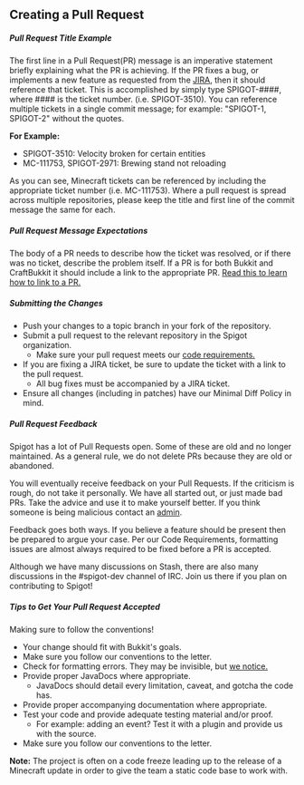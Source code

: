 Creating a Pull Request
-----------------------
##### Pull Request Title Example
The first line in a Pull Request(PR) message is an imperative statement briefly explaining what the PR is achieving.
If the PR fixes a bug, or implements a new feature as requested from the [JIRA](http://hub.spigotmc.org/jira/), then it should reference that ticket.
This is accomplished by simply type SPIGOT-####, where #### is the ticket number. (i.e. SPIGOT-3510).
You can reference multiple tickets in a single commit message; for example: "SPIGOT-1, SPIGOT-2" without the quotes.

__For Example:__
* SPIGOT-3510: Velocity broken for certain entities
* MC-111753, SPIGOT-2971: Brewing stand not reloading

As you can see, Minecraft tickets can be referenced by including the appropriate ticket number (i.e. MC-111753).
Where a pull request is spread across multiple repositories, please keep the title and first line of the commit message the same for each.

##### Pull Request Message Expectations
The body of a PR needs to describe how the ticket was resolved, or if there was no ticket, describe the problem itself.
If a PR is for both Bukkit and CraftBukkit it should include a link to the appropriate PR. [Read this to learn how to link to a PR.](https://confluence.atlassian.com/bitbucketserver053/markdown-syntax-guide-938022413.html?utm_campaign=in-app-help&utm_medium=in-app-help&utm_source=stash#Markdownsyntaxguide-Linkingtopullrequests)

##### Submitting the Changes
* Push your changes to a topic branch in your fork of the repository.
* Submit a pull request to the relevant repository in the Spigot organization.
    * Make sure your pull request meets our [code requirements.](README.md)
* If you are fixing a JIRA ticket, be sure to update the ticket with a link to the pull request.
    * All bug fixes must be accompanied by a JIRA ticket.
* Ensure all changes (including in patches) have our Minimal Diff Policy in mind.

##### Pull Request Feedback
Spigot has a lot of Pull Requests open. Some of these are old and no longer maintained. As a general rule, we do not delete PRs because they are old or abandoned.

You will eventually receive feedback on your Pull Requests. If the criticism is rough, do not take it personally. We have all started out, or just made bad PRs.
Take the advice and use it to make yourself better. If you think someone is being malicious contact an [admin](https://www.spigotmc.org/XenStaff/#Administrator).

Feedback goes both ways. If you believe a feature should be present then be prepared to argue your case.
Per our Code Requirements, formatting issues are almost always required to be fixed before a PR is accepted.

Although we have many discussions on Stash, there are also many discussions in the #spigot-dev channel of IRC.
Join us there if you plan on contributing to Spigot!

##### Tips to Get Your Pull Request Accepted
Making sure to follow the conventions!

* Your change should fit with Bukkit's goals.
* Make sure you follow our conventions to the letter.
* Check for formatting errors. They may be invisible, but [we notice.](https://hub.spigotmc.org/stash/projects/SPIGOT/repos/craftbukkit/pull-requests/298/diff)
* Provide proper JavaDocs where appropriate.
    * JavaDocs should detail every limitation, caveat, and gotcha the code has.
* Provide proper accompanying documentation where appropriate.
* Test your code and provide adequate testing material and/or proof.
    * For example: adding an event? Test it with a plugin and provide us with the source.
* Make sure you follow our conventions to the letter.

__Note:__ The project is often on a code freeze leading up to the release of a Minecraft update in order to give the team a static code base to work with.
